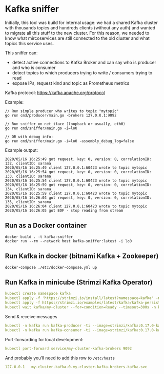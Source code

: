 # Kafka sniffer

Initially, this tool was build for internal usage: we had a shared Kafka cluster with thousands topics and hundreds clients (without any auth) and wanted to migrate all this stuff to the new cluster. For this reason, we needed to know what mircoservices are still connected to the old cluster and what topics this service uses.

This sniffer can:
- detect active connections to Kafka Broker and can say who is producer and who is consumer
- detect topics to which producers trying to write / consumers trying to read
- expose IPs, request kind and topic as Prometheus metrics

Kafka protocol: https://kafka.apache.org/protocol

Example:

```
// Run simple producer who writes to topic "mytopic"
go run cmd/producer/main.go -brokers 127.0.0.1:9092

// Run sniffer on net iface (loopback or usually, eth0)
go run cmd/sniffer/main.go -i=lo0

// OR with debug info:
go run cmd/sniffer/main.go -i=lo0 -assembly_debug_log=false
```

Example output:

```
2020/05/16 16:25:49 got request, key: 0, version: 0, correlationID: 132, clientID: sarama
2020/05/16 16:25:49 client 127.0.0.1:60423 wrote to topic mytopic
2020/05/16 16:25:54 got request, key: 0, version: 0, correlationID: 133, clientID: sarama
2020/05/16 16:25:54 client 127.0.0.1:60423 wrote to topic mytopic
2020/05/16 16:25:59 got request, key: 0, version: 0, correlationID: 134, clientID: sarama
2020/05/16 16:25:59 client 127.0.0.1:60423 wrote to topic mytopic
2020/05/16 16:26:04 got request, key: 0, version: 0, correlationID: 135, clientID: sarama
2020/05/16 16:26:04 client 127.0.0.1:60423 wrote to topic mytopic
2020/05/16 16:26:05 got EOF - stop reading from stream
```

## Run as a Docker container

```
docker build . -t kafka-sniffer
docker run --rm --network host kafka-sniffer:latest -i lo0
```

## Run Kafka in docker (bitnami Kafka + Zookeeper)
```
docker-compose ./etc/docker-compose.yml up
```

## Run Kafka in minicube (Strimzi Kafka Operator)

```yaml
kubectl create namespace kafka
kubectl apply -f 'https://strimzi.io/install/latest?namespace=kafka' -n kafka
kubectl apply -f https://strimzi.io/examples/latest/kafka/kafka-persistent-single.yaml -n kafka 
kubectl wait kafka/my-cluster --for=condition=Ready --timeout=300s -n kafka
```

Send & receive messages
```yaml
kubectl -n kafka run kafka-producer -ti --image=strimzi/kafka:0.17.0-kafka-2.4.0 --rm=true --restart=Never -- bin/kafka-console-producer.sh --broker-list my-cluster-kafka-bootstrap:9092 --topic my-topic
kubectl -n kafka run kafka-consumer -ti --image=strimzi/kafka:0.17.0-kafka-2.4.0 --rm=true --restart=Never -- bin/kafka-console-consumer.sh --bootstrap-server my-cluster-kafka-bootstrap:9092 --topic my-topic --from-beginning
```

Port-forwarding for local development:
```yaml
kubectl port-forward service/my-cluster-kafka-brokers 9092
```

And probably you'll need to add this row to `/etc/hosts`
```yaml
127.0.0.1   my-cluster-kafka-0.my-cluster-kafka-brokers.kafka.svc
```

